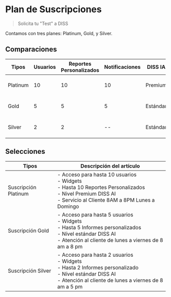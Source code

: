 # Plan de Suscripciones

> Solicita tu "Test" a DISS

Contamos con tres planes: Platinum, Gold, y Silver.

## Comparaciones

| Tipos   | Usuarios | Reportes Personalizados | Notificaciones | DISS IA  | Servicios y Aplicaciones   |
|---------|----------|-------------------------|----------------|----------|----------------------------|
| Platinum|  10      |   10                    |   10           | Premium  | 8AM a 8PM Lunes a Domingo  |
| Gold    |  5       |   5                     |   5            | Estándar | 8AM a 8PM Lunes a Viernes  |
| Silver  |  2       |   2                     |   --           | Estándar | 8AM a 5PM Lunes a Viernes  |


## Selecciones

| Tipos | Descripción del artículo |
| --- | --- |
| Suscripción Platinum | - Acceso para hasta 10 usuarios <br>- Widgets <br>- Hasta 10 Reportes Personalizados <br>- Nivel Premium DISS Al <br>- Servicio al Cliente 8AM a 8PM Lunes a Domingo|
| Suscripción Gold | - Acceso para hasta 5 usuarios <br>- Widgets <br>- Hasta 5 Informes personalizados <br>- Nível estándar DISS AI <br>- Atención al cliente de lunes a viernes de 8 am a 8 pm |
| Suscripción Silver  | - Acceso para hasta 2 usuarios <br>- Widgets <br>- Hasta 2 Informes personalizado <br>- Nível estándar DISS AI <br>- Atención al cliente de lunes a viernes de 8 am a 5 pm |